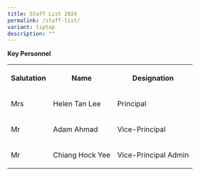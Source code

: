 ```yaml
---
title: Staff List 2024
permalink: /staff-list/
variant: tiptap
description: ""
---
```

<p><strong>Key Personnel</strong>
</p>
<p></p>
<table>
<tbody>
<tr>
<th rowspan="1" colspan="1">
<p>Salutation</p>
</th>
<th rowspan="1" colspan="1">
<p>Name</p>
</th>
<th rowspan="1" colspan="1">
<p>Designation</p>
</th>
</tr>
<tr>
<td rowspan="1" colspan="1">
<p>Mrs</p>
</td>
<td rowspan="1" colspan="1">
<p>Helen Tan Lee</p>
</td>
<td rowspan="1" colspan="1">
<p>Principal</p>
</td>
</tr>
<tr>
<td rowspan="1" colspan="1">
<p>Mr</p>
</td>
<td rowspan="1" colspan="1">
<p>Adam Ahmad</p>
</td>
<td rowspan="1" colspan="1">
<p>Vice-Principal</p>
</td>
</tr>
<tr>
<td rowspan="1" colspan="1">
<p>Mr</p>
</td>
<td rowspan="1" colspan="1">
<p>Chiang Hock Yee</p>
</td>
<td rowspan="1" colspan="1">
<p>Vice-Principal Admin</p>
</td>
</tr>
</tbody>
</table>
<p></p>